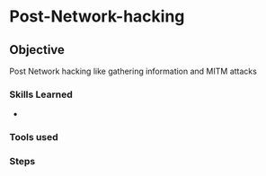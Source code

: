 # Post-Network-hacking

## Objective
Post Network hacking like gathering information and MITM attacks

### Skills Learned

- 

### Tools used

### Steps
